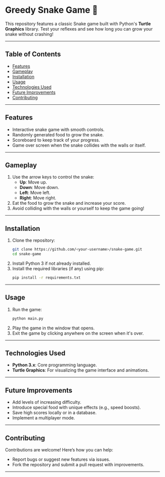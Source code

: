 # Greedy Snake Game 🐍

This repository features a classic Snake game built with Python's **Turtle Graphics** library. Test your reflexes and see how long you can grow your snake without crashing!

---

## Table of Contents

- [Features](#features)  
- [Gameplay](#gameplay)  
- [Installation](#installation)  
- [Usage](#usage)  
- [Technologies Used](#technologies-used)  
- [Future Improvements](#future-improvements)  
- [Contributing](#contributing)  

---

## Features  

- Interactive snake game with smooth controls.  
- Randomly generated food to grow the snake.  
- Scoreboard to keep track of your progress.  
- Game over screen when the snake collides with the walls or itself.  

---

## Gameplay  

1. Use the arrow keys to control the snake:  
   - **Up**: Move up.  
   - **Down**: Move down.  
   - **Left**: Move left.  
   - **Right**: Move right.  
2. Eat the food to grow the snake and increase your score.  
3. Avoid colliding with the walls or yourself to keep the game going!  

---

## Installation  

1. Clone the repository:  
   ```bash
   git clone https://github.com/<your-username>/snake-game.git
   cd snake-game
   ```
2. Install Python 3 if not already installed.  
3. Install the required libraries (if any) using pip:  
   ```bash
   pip install -r requirements.txt
   ```  

---

## Usage  

1. Run the game:  
   ```bash
   python main.py
   ```
2. Play the game in the window that opens.  
3. Exit the game by clicking anywhere on the screen when it's over.  

---

## Technologies Used  

- **Python 3.x**: Core programming language.  
- **Turtle Graphics**: For visualizing the game interface and animations.  

---

## Future Improvements  

- Add levels of increasing difficulty.  
- Introduce special food with unique effects (e.g., speed boosts).  
- Save high scores locally or in a database.  
- Implement a multiplayer mode.  

---

## Contributing  

Contributions are welcome! Here’s how you can help:  
- Report bugs or suggest new features via issues.  
- Fork the repository and submit a pull request with improvements.  

---
